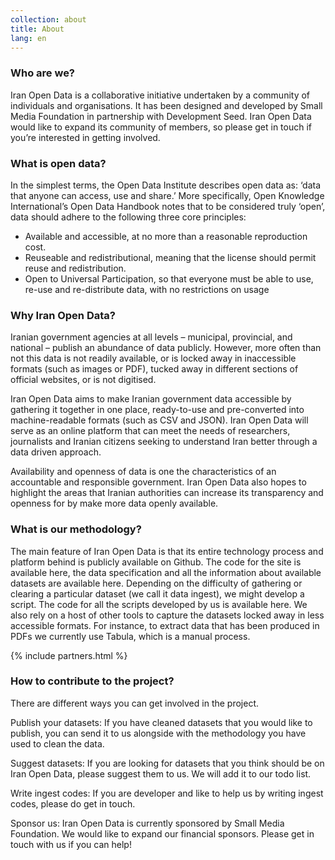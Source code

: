 ```yaml
---
collection: about
title: About
lang: en
---
```


### Who are we?
Iran Open Data is a collaborative initiative undertaken by a community of individuals and organisations. It has been designed and developed by Small Media Foundation in partnership with Development Seed. Iran Open Data would like to expand its community of members, so please get in touch if you’re interested in getting involved.

### What is open data? 
In the simplest terms, the Open Data Institute describes open data as: ‘data that anyone can access, use and share.’ More specifically, Open Knowledge International’s Open Data Handbook notes that to be considered truly ‘open’, data should adhere to the following three core principles:

- Available and accessible, at no more than a reasonable reproduction cost.
- Reuseable and redistributional, meaning that the license should permit reuse and redistribution. 
- Open to Universal Participation, so that everyone must be able to use, re-use and re-distribute data, with no restrictions on usage

### Why Iran Open Data?
Iranian government agencies at all levels – municipal, provincial, and national – publish an abundance of data publicly. However, more often than not this data is not readily available, or is locked away in inaccessible formats (such as images or PDF), tucked away in different sections of official websites, or is not digitised. 

Iran Open Data aims to make Iranian government data accessible by gathering it together in one place, ready-to-use and pre-converted into machine-readable formats (such as CSV and JSON). Iran Open Data will serve as an online platform that can meet the needs of researchers, journalists and Iranian citizens seeking to understand Iran better through a data driven approach. 

Availability and openness of data is one the characteristics of an accountable and responsible government. Iran Open Data also hopes to highlight the areas that Iranian authorities can increase its transparency and openness for by make more data openly available. 

### What is our methodology?

The main feature of Iran Open Data is that its entire technology process and platform behind is publicly available on Github. The code for the site is available here, the data specification and all the information about available datasets are available here. Depending on the difficulty of gathering or clearing a particular dataset (we call it data ingest), we might develop a script. The code for all the scripts developed by us is available here. We also rely on a host of other tools to capture the datasets locked away in less accessible formats. For instance, to extract data that has been produced in PDFs we currently use Tabula, which is a manual process.   

{% include partners.html %}

### How to contribute to the project?
There are different ways you can get involved in the project. 

Publish your datasets: If you have cleaned datasets that you would like to publish, you can send it to us alongside with the methodology you have used to clean the data. 

Suggest datasets: If you are looking for datasets that you think should be on Iran Open Data, please suggest them to us. We will add it to our todo list. 

Write ingest codes: If you are developer and like to help us by writing ingest codes, please do get in touch.

Sponsor us: Iran Open Data is currently sponsored by Small Media Foundation. We would like to expand our financial sponsors. Please get in touch with us if you can help!

